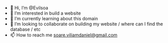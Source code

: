 - 👋 Hi, I’m @Evilsoa
- 👀 I’m interested in build a website
- 🌱 I’m currently learning about this domain
- 💞️ I’m looking to collaborate on building my website / where can I find the database / etc
- 📫 How to reach me soare.viliamdaniel@gmail.com

<!---
Evilsoa/Evilsoa is a ✨ special ✨ repository because its `README.md` (this file) appears on your GitHub profile.
You can click the Preview link to take a look at your changes.
--->
